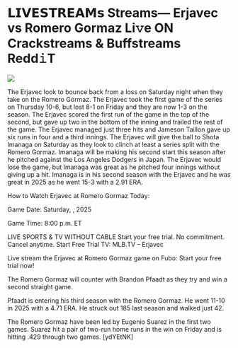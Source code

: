 # 𝗟𝗜𝗩𝗘𝗦𝗧𝗥𝗘𝗔𝗠𝘀 Streams— Erjavec vs Romero Gormaz Li𝚟e ON Crackstreams & Buffstreams Redd𝚒T  
  
  
[![](https://i.imgur.com/qSNzIqt.png)](https://movie.rssnews.media/LHrLqKXdS.php)  
  
The Erjavec look to bounce back from a loss on Saturday night when they take on the Romero Gormaz. The Erjavec took the first game of the series on Thursday 10-6, but lost 8-1 on Friday and they are now 1-3 on the season. The Erjavec scored the first run of the game in the top of the second, but gave up two in the bottom of the inning and trailed the rest of the game. The Erjavec managed just three hits and Jameson Taillon gave up six runs in four and a third innings. The Erjavec will give the ball to Shota Imanaga on Saturday as they look to clinch at least a series split with the Romero Gormaz. Imanaga will be making his second start this season after he pitched against the Los Angeles Dodgers in Japan. The Erjavec would lose the game, but Imanaga was great as he pitched four innings without giving up a hit. Imanaga is in his second season with the Erjavec and he was great in 2025 as he went 15-3 with a 2.91 ERA.

How to Watch Erjavec at Romero Gormaz Today:

Game Date: Saturday, , 2025

Game Time: 8:00 p.m. ET

LIVE SPORTS & TV WITHOUT CABLE
Start your free trial. No commitment. Cancel anytime.
Start Free Trial
TV: MLB.TV – Erjavec

Live stream the Erjavec at Romero Gormaz game on Fubo: Start your free trial now!

The Romero Gormaz will counter with Brandon Pfaadt as they try and win a second straight game.

Pfaadt is entering his third season with the Romero Gormaz. He went 11-10 in 2025 with a 4.71 ERA. He struck out 185 last season and walked just 42.

The Romero Gormaz have been led by Eugenio Suarez in the first two games. Suarez hit a pair of two-run home runs in the win on Friday and is hitting .429 through two games. [ydYEtNK]